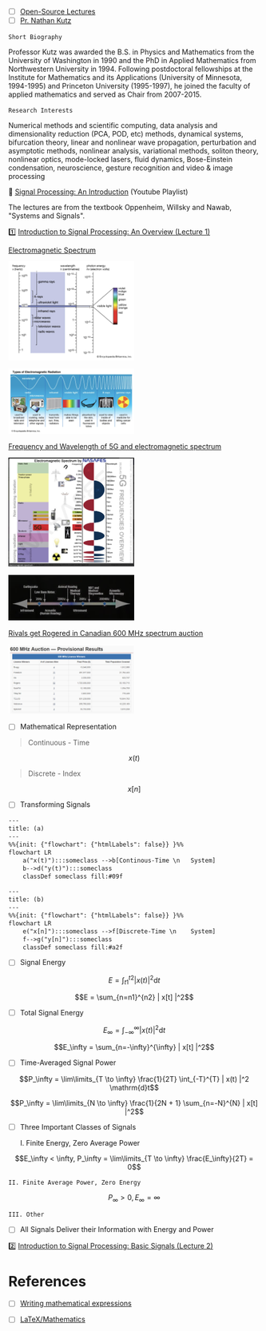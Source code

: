 
- [ ] [Open-Source Lectures](http://faculty.washington.edu/kutz/page5/page23)
- [ ] [Pr. Nathan Kutz](http://faculty.washington.edu/kutz/page4)

`Short Biography`

Professor Kutz was awarded the B.S. in Physics and Mathematics from the University of Washington in 1990 and the PhD in Applied Mathematics from Northwestern University in 1994. Following postdoctoral fellowships at the Institute for Mathematics and its Applications (University of Minnesota, 1994-1995) and Princeton University (1995-1997), he joined the faculty of applied mathematics and served as Chair from 2007-2015.

`Research Interests`

Numerical methods and scientific computing, data analysis and dimensionality reduction (PCA, POD, etc) methods, dynamical systems, bifurcation theory, linear and nonlinear wave propagation, perturbation and asymptotic methods, nonlinear analysis, variational methods, soliton theory, nonlinear optics, mode-locked lasers, fluid dynamics, Bose-Einstein condensation, neuroscience, gesture recognition and video & image processing



:round_pushpin: [Signal Processing: An Introduction](https://www.youtube.com/playlist?list=PL6Vi_EcJpt8E96_JTKoOKY3HYWVGjf6b4) (Youtube Playlist)

The lectures are from the textbook Oppenheim, Willsky and Nawab, "Systems and Signals".


:one: [Introduction to Signal Processing: An Overview (Lecture 1)](https://www.youtube.com/watch?v=kjw6W0SZe04&t=0s) 


[Electromagnetic Spectrum](https://www.britannica.com/science/electromagnetic-spectrum)

<img src=images/electromagnetic-spectrum-britannica.png width='50%' height='50%' > </img>

<img src=images/electromagnetic-spectrum2-britannica.png width='50%' height='50%' > </img>

[Frequency and Wavelength of 5G and electromagnetic spectrum](https://nasafes.com/facts-about-5g-and-the-electromagnetic-spectrum)

<img src=images/5g-electromagnetic-spectrum-nasafes.png width='50%' height='50%' > </img>

<img src=images/sound-spectrum.png width='50%' height='50%' > </img>

[Rivals get Rogered in Canadian 600 MHz spectrum auction](https://telecoms.com/496888/rivals-get-rogered-in-canadian-600-mhz-spectrum-auction)

<img src=images/canada-5G-600MHZ.png width='50%' height='50%' > </img>

- [ ] Mathematical Representation
> Continuous - Time
```math
x(t)
```
> Discrete - Index
```math
x[n]
```

- [ ] Transforming Signals

```mermaid
---
title: (a)
---
%%{init: {"flowchart": {"htmlLabels": false}} }%%
flowchart LR
    a("x(t)"):::someclass -->b[Continous-Time \n   System]
    b-->d("y(t)"):::someclass
    classDef someclass fill:#09f
```

```mermaid
---
title: (b)
---
%%{init: {"flowchart": {"htmlLabels": false}} }%%
flowchart LR
    e("x[n]"):::someclass -->f[Discrete-Time \n    System]
    f-->g("y[n]"):::someclass
    classDef someclass fill:#a2f
```

- [ ] Signal Energy

```math
E = \int_{t1}^{t2} | x(t) |^2 \mathrm{d}t
```

```math
E = \sum_{n=n1}^{n2} | x[t] |^2
```

- [ ] Total Signal Energy

```math
E_\infty = \int_{-\infty}^{\infty} | x(t) |^2 \mathrm{d}t
```

```math
E_\infty = \sum_{n=-\infty}^{\infty} | x[t] |^2
```


- [ ] Time-Averaged Signal Power

```math
P_\infty = \lim\limits_{T \to \infty} \frac{1}{2T} \int_{-T}^{T} | x(t) |^2 \mathrm{d}t
```

```math
P_\infty = \lim\limits_{N \to \infty} \frac{1}{2N + 1} \sum_{n=-N}^{N} | x[t] |^2
```

- [ ] Three Important Classes of Signals

    I. Finite Energy, Zero Average Power 
```math
E_\infty < \infty, P_\infty = \lim\limits_{T \to \infty} \frac{E_\infty}{2T} = 0
```
    II. Finite Average Power, Zero Energy
```math
P_\infty > 0, E_\infty = \infty
```
    III. Other

- [ ] All Signals Deliver their Information with Energy and Power

:two: [Introduction to Signal Processing: Basic Signals (Lecture 2)](https://youtu.be/ILek2_KoUmw&t=0)

# References

- [ ] [Writing mathematical expressions](https://docs.github.com/en/get-started/writing-on-github/working-with-advanced-formatting/writing-mathematical-expressions)
- [ ] [LaTeX/Mathematics](https://en.wikibooks.org/wiki/LaTeX/Mathematics)




